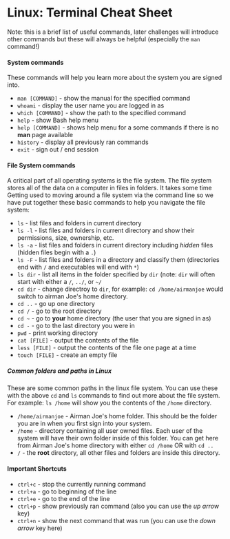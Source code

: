 # Linux: Terminal Cheat Sheet
Note: this is a brief list of useful commands, later challenges will introduce
other commands but these will always be helpful (especially the `man` command!)

#### System commands
These commands will help you learn more about the system you are signed into.

* `man [COMMAND]` - show the manual for the specified command
* `whoami` - display the user name you are logged in as
* `which [COMMAND]` - show the path to the specified command
* `help` - show Bash help menu
* `help [COMMAND]` - shows help menu for a some commands if there is no **man** 
  page available
* `history` - display all previously ran commands
* `exit` - sign out / end session

#### File System commands
A critical part of all operating systems is the file system.  The file system
stores all of the data on a computer in files in folders.  It takes some time 
Getting used to moving around a file system via the command line so we have
put together these basic commands to help you navigate the file system:
* `ls` - list files and folders in current directory
* `ls -l` - list files and folders in current directory and show their 
  permissions, size, ownership, etc.
* `ls -a` - list files and folders in current directory including *hidden* 
  files (hidden files begin with a `.`)
* `ls -F` - list files and folders in a directory and classify them 
  (directories end with `/` and executables will end with `*`)
* `ls dir` - list all items in the folder specified by `dir` (note: `dir` will 
  often start with either a `/`, `../`, or `~/`
* `cd dir` - change directroy to `dir`, for example: `cd /home/airmanjoe` would
  switch to airman Joe's home directory.
* `cd ..` - go up one directory
* `cd /` - go to the root directory
* `cd ~` - go to **your** home directory (the user that you are signed in as)
* `cd -` - go to the last directory you were in
* `pwd` - print working directory
* `cat [FILE]` - output the contents of the file
* `less [FILE]` - output the contents of the file one page at a time
* `touch [FILE]` - create an empty file

##### Common folders and paths in Linux
These are some common paths in the linux file system.  You can use these with
the above `cd` and `ls` commands to find out more about the file system.  For
example: `ls /home` will show you the contents of the `/home` directory.

* `/home/airmanjoe` - Airman Joe's home folder.  This should be the folder you
  are in when you first sign into your system.
* `/home` - directory containing all user owned files.  Each user of the 
  system will have their own folder inside of this folder.  You can get here
  from Airman Joe's home directory with either `cd /home` OR with `cd ..`
* `/` - the **root** directory, all other files and folders are inside this
  directory.


#### **Important Shortcuts**
* `ctrl+c` - stop the currently running command
* `ctrl+a` - go to beginning of the line
* `ctrl+e` - go to the end of the line
* `ctrl+p` - show previously ran command (also you can use the *up arrow* key)
* `ctrl+n` - show the next command that was run (you can use the *down arrow*
  key here)
 


